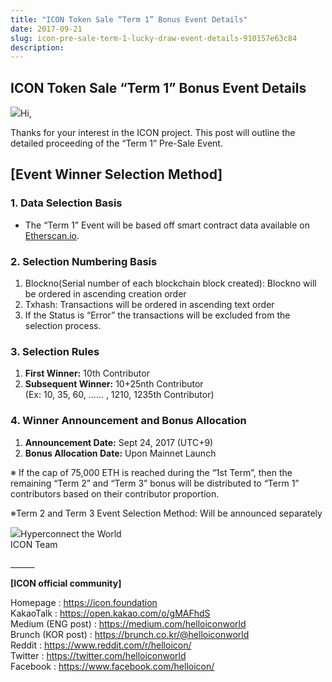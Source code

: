 ```yaml
---
title: "ICON Token Sale “Term 1” Bonus Event Details"
date: 2017-09-21
slug: icon-pre-sale-term-1-lucky-draw-event-details-910157e63c84
description:
---
```


## ICON Token Sale “Term 1” Bonus Event Details

![](https://cdn-images-1.medium.com/max/800/1*v-IUoANvuEFPHL986kF40A.png)Hi,

Thanks for your interest in the ICON project. This post will outline the detailed proceeding of the “Term 1” Pre-Sale Event.

## **[Event Winner Selection Method]**

### **1. Data Selection Basis**

* The “Term 1” Event will be based off smart contract data available on [Etherscan.io](https://etherscan.io/).

### **2. Selection Numbering Basis**

1. Blockno(Serial number of each blockchain block created): Blockno will be ordered in ascending creation order
2. Txhash: Transactions will be ordered in ascending text order
3. If the Status is “Error” the transactions will be excluded from the selection process.

### **3. Selection Rules**

1. **First Winner:** 10th Contributor
2. **Subsequent Winner:** 10+25nth Contributor  
(Ex: 10, 35, 60, …… , 1210, 1235th Contributor)

### **4. Winner Announcement and Bonus Allocation**

1. **Announcement Date:** Sept 24, 2017 (UTC+9)
2. **Bonus Allocation Date:** Upon Mainnet Launch

※ If the cap of 75,000 ETH is reached during the “1st Term”, then the remaining “Term 2” and “Term 3” bonus will be distributed to “Term 1” contributors based on their contributor proportion.

※Term 2 and Term 3 Event Selection Method: Will be announced separately

![](https://cdn-images-1.medium.com/max/800/0*CTi-3PzPkgl2iPIQ.png)Hyperconnect the World  
ICON Team

\_\_\_\_\_\_

**[ICON official community]**

Homepage : <https://icon.foundation>  
KakaoTalk : <https://open.kakao.com/o/gMAFhdS>  
Medium (ENG post) : <https://medium.com/helloiconworld>  
Brunch (KOR post) : <https://brunch.co.kr/@helloiconworld>  
Reddit : <https://www.reddit.com/r/helloicon/>  
Twitter : <https://twitter.com/helloiconworld>  
Facebook : <https://www.facebook.com/helloicon/>

